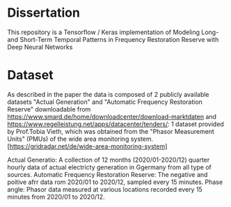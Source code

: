 # Dissertation
This repository is a Tensorflow / Keras implementation of Modeling Long- and Short-Term Temporal Patterns in Frequency Restoration Reserve with Deep Neural Networks

# Dataset
As described in the paper the data is composed of 2 publicly available datasets "Actual Generation" and "Automatic Frequency Restoration Reserve" downloadable from https://www.smard.de/home/downloadcenter/download-marktdaten
and https://www.regelleistung.net/apps/datacenter/tenders/:
1 dataset provided by Prof.Tobia Vieth, which was obtained from the "Phasor Measurement Units" (PMUs) of the wide area monitoring system.[https://gridradar.net/de/wide-area-monitoring-system] 

Actual Generatio: A collection of 12 months (2020/01-2020/12) quarter hourly data of actual electricty generation in Ggermany from all type of sources. 
Automatic Frequency Restoration Reserve: The negative and poitive afrr data rom 2020/01 to 2020/12, sampled every 15 minutes. 
Phase angle: Phasor data measured at various locations recorded every 15 minutes from 2020/01 to 2020/12.
